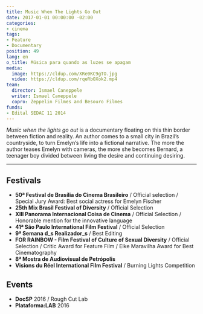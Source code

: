 ```yaml
---
title: Music When The Lights Go Out
date: 2017-01-01 00:00:00 -02:00
categories:
- cinema
tags:
- Feature
- Documentary
position: 49
lang: en
o_title: Música para quando as luzes se apagam
media:
  image: https://cldup.com/XRe0KC9gTO.jpg
  video: https://cldup.com/rqeRbOXok2.mp4
team:
  director: Ismael Caneppele
  writer: Ismael Caneppele
  copro: Zeppelin Filmes and Besouro Filmes
funds:
- Edital SEDAC 11 2014
---
```


_Music when the lights go out_ is a documentary floating on this thin border between fiction and reality. An author comes to a small city in Brazil’s countryside, to turn Emelyn’s life into a fictional narrative. The more the author teases Emelyn with cameras, the more she becomes Bernard, a teenager boy divided between living the desire and continuing desiring.

---

## Festivals

* **50ª Festival de Brasília do Cinema Brasileiro** / Official selection /  Special Jury Award: Best social actress for Emelyn Fischer 
* **25th Mix Brasil Festival of Diversity** / Official Selection
* **XIII Panorama Internacional Coisa de Cinema** / Official Selection / Honorable mention for the innovative language
* **41ª São Paulo International Film Festival** / Official Selection
* **9ª Semana d_s Realizador_s** / Best Editing
* **FOR RAINBOW - Film Festival of Culture of Sexual Diversity** / Official Selection / Critic Award for Feature Film / Elke Maravilha Award for Best Cinematography
* **8ª Mostra de Audiovisual de Petrópolis**
* **Visions du Réel International Film Festival**  / Burning Lights Competition


## Events

* **DocSP** 2016 / Rough Cut Lab
* **Plataforma:LAB** 2016